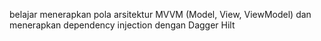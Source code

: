 belajar menerapkan pola arsitektur MVVM (Model, View, ViewModel) dan menerapkan dependency injection dengan Dagger Hilt
